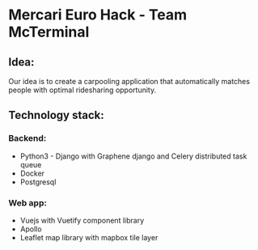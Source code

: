 # Mercari Euro Hack - Team McTerminal

## Idea:
Our idea is to create a carpooling application that automatically matches people with optimal ridesharing opportunity.

## Technology stack:

### Backend:
- Python3 - Django with Graphene django and Celery distributed task queue
- Docker
- Postgresql

### Web app:
- Vuejs with Vuetify component library
- Apollo
- Leaflet map library with mapbox tile layer
